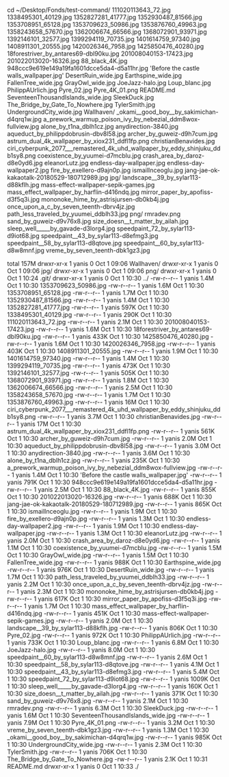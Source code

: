 cd ~/Desktop/Fonds/test-command/
 111020113643_72.jpg
 1338495301_40129.jpg
 1352827281_41777.jpg
 1352930487_81566.jpg
 1353708951_65128.jpg
 1353709623_50986.jpg
 1353876760_49963.jpg
 1358243658_57670.jpg
 1362006674_66566.jpg
 1368072901_93971.jpg
 1392146101_32577.jpg
 1399294119_70735.jpg
 1401614759_97340.jpg
 1408911301_20555.jpg
 1420026346_7958.jpg
 1425850476_40280.jpg
 18forestriver_by_antares69-dbl90ku.jpg
 201008040153-17423.jpg
 201022013020-16326.jpg
 88_black_4K.jpg
 948ccc9e619e149a19fa1601dcce5da4-d5a11hr.jpg
'Before the castle walls_wallpaper.jpg'
 DesertRuin_wide.jpg
 Earthspine_wide.jpg
 FallenTree_wide.jpg
 GrayOwl_wide.jpg
 JoeJazz-halo.jpg
 Loup_blanc.jpg
 PhilippAUrlich.jpg
 Pyre_02.jpg
 Pyre_4K_01.png
 README.md
 SeventeenThousandIslands_wide.jpg
 SleekDuck.jpg
 The_Bridge_by_Gate_To_Nowhere.jpg
 TylerSmith.jpg
 UndergroundCity_wide.jpg
 Wallhaven/
 _okami__good_boy__by_sakimichan-d4qrq1w.jpg
 a_prework_warmup_poison_ivy_by_nebezial_ddm8wox-fullview.jpg
 alone_by_t1na_dblh1cz.jpg
 anydirection-3840.jpg
 aqueduct_by_philippdobrusin-dbv8l58.jpg
 archer_by_guweiz-d9h7cum.jpg
 astrum_dual_4k_wallpaper_by_xiox231_ddfl1fp.png
 christianBenavides.jpg
 ciri_cyberpunk_2077___remastered_4k_uhd_wallpaper_by_eddy_shinjuku_ddb1sy8.png
 coexistence_by_yuumei-d7mcblu.jpg
 crash_area_by_daroz-d8e0yd6.jpg
 eleanorLutz.jpg
 endless-day-wallpaper.jpg
 endless-day-wallpaper2.jpg
 fire_by_exellero-d9ajn0p.jpg
 ismailInceoglu.jpg
 jang-jae-ok-kakaotalk-20180529-180712989.jpg
 jpg/
 landscape__39_by_sylar113-d88kflh.jpg
 mass-effect-wallpaper-sepik-games.jpg
 mass_effect_wallpaper_by_harflin-d416ndq.jpg
 mirror_paper_by_apofiss-d3f5q3i.jpg
 mononoke_hime_by_astrisjursen-db0kb4j.jpg
 once_upon_a_c_by_seven_teenth-dbrv4jz.jpg
 path_less_traveled_by_yuumei_ddblh33.jpg
 png/
 rmradev.png
 sand_by_guweiz-d9v76x8.jpg
 size_doesn__t_matter_by_ailah.jpg
 sleep_well_____by_gavade-d3lorg4.jpg
 speedpaint_72_by_sylar113-d9iot68.jpg
 speedpaint__43_by_sylar113-d8efmg3.jpg
 speedpaint__58_by_sylar113-d8qtove.jpg
 speedpaint__60_by_sylar113-d8w8mnf.jpg
 vreme_by_seven_teenth-dbk1gz3.jpg

total 157M
drwxr-xr-x 1 yanis     0 Oct  1 09:06  Wallhaven/
drwxr-xr-x 1 yanis     0 Oct  1 09:06  jpg/
drwxr-xr-x 1 yanis     0 Oct  1 09:06  png/
drwxr-xr-x 1 yanis     0 Oct  1 10:24  .git/
drwxr-xr-x 1 yanis     0 Oct  1 10:30  ../
-rw-r--r-- 1 yanis  1.4M Oct  1 10:30  1353709623_50986.jpg
-rw-r--r-- 1 yanis  1.6M Oct  1 10:30  1353708951_65128.jpg
-rw-r--r-- 1 yanis  1.7M Oct  1 10:30  1352930487_81566.jpg
-rw-r--r-- 1 yanis  1.4M Oct  1 10:30  1352827281_41777.jpg
-rw-r--r-- 1 yanis  597K Oct  1 10:30  1338495301_40129.jpg
-rw-r--r-- 1 yanis  290K Oct  1 10:30  111020113643_72.jpg
-rw-r--r-- 1 yanis  2.1M Oct  1 10:30  201008040153-17423.jpg
-rw-r--r-- 1 yanis  1.6M Oct  1 10:30  18forestriver_by_antares69-dbl90ku.jpg
-rw-r--r-- 1 yanis  433K Oct  1 10:30  1425850476_40280.jpg
-rw-r--r-- 1 yanis  1.6M Oct  1 10:30  1420026346_7958.jpg
-rw-r--r-- 1 yanis  403K Oct  1 10:30  1408911301_20555.jpg
-rw-r--r-- 1 yanis  1.9M Oct  1 10:30  1401614759_97340.jpg
-rw-r--r-- 1 yanis  1.4M Oct  1 10:30  1399294119_70735.jpg
-rw-r--r-- 1 yanis  473K Oct  1 10:30  1392146101_32577.jpg
-rw-r--r-- 1 yanis  505K Oct  1 10:30  1368072901_93971.jpg
-rw-r--r-- 1 yanis  1.8M Oct  1 10:30  1362006674_66566.jpg
-rw-r--r-- 1 yanis  2.5M Oct  1 10:30  1358243658_57670.jpg
-rw-r--r-- 1 yanis  1.7M Oct  1 10:30  1353876760_49963.jpg
-rw-r--r-- 1 yanis   16M Oct  1 10:30  ciri_cyberpunk_2077___remastered_4k_uhd_wallpaper_by_eddy_shinjuku_ddb1sy8.png
-rw-r--r-- 1 yanis  3.7M Oct  1 10:30  christianBenavides.jpg
-rw-r--r-- 1 yanis   17M Oct  1 10:30  astrum_dual_4k_wallpaper_by_xiox231_ddfl1fp.png
-rw-r--r-- 1 yanis  561K Oct  1 10:30  archer_by_guweiz-d9h7cum.jpg
-rw-r--r-- 1 yanis  2.0M Oct  1 10:30  aqueduct_by_philippdobrusin-dbv8l58.jpg
-rw-r--r-- 1 yanis  3.0M Oct  1 10:30  anydirection-3840.jpg
-rw-r--r-- 1 yanis  3.6M Oct  1 10:30  alone_by_t1na_dblh1cz.jpg
-rw-r--r-- 1 yanis  235K Oct  1 10:30  a_prework_warmup_poison_ivy_by_nebezial_ddm8wox-fullview.jpg
-rw-r--r-- 1 yanis  1.4M Oct  1 10:30 'Before the castle walls_wallpaper.jpg'
-rw-r--r-- 1 yanis  791K Oct  1 10:30  948ccc9e619e149a19fa1601dcce5da4-d5a11hr.jpg
-rw-r--r-- 1 yanis  2.5M Oct  1 10:30  88_black_4K.jpg
-rw-r--r-- 1 yanis  855K Oct  1 10:30  201022013020-16326.jpg
-rw-r--r-- 1 yanis  688K Oct  1 10:30  jang-jae-ok-kakaotalk-20180529-180712989.jpg
-rw-r--r-- 1 yanis  865K Oct  1 10:30  ismailInceoglu.jpg
-rw-r--r-- 1 yanis  1.9M Oct  1 10:30  fire_by_exellero-d9ajn0p.jpg
-rw-r--r-- 1 yanis  1.3M Oct  1 10:30  endless-day-wallpaper2.jpg
-rw-r--r-- 1 yanis  1.9M Oct  1 10:30  endless-day-wallpaper.jpg
-rw-r--r-- 1 yanis  1.3M Oct  1 10:30  eleanorLutz.jpg
-rw-r--r-- 1 yanis  2.0M Oct  1 10:30  crash_area_by_daroz-d8e0yd6.jpg
-rw-r--r-- 1 yanis  1.1M Oct  1 10:30  coexistence_by_yuumei-d7mcblu.jpg
-rw-r--r-- 1 yanis  1.5M Oct  1 10:30  GrayOwl_wide.jpg
-rw-r--r-- 1 yanis  1.5M Oct  1 10:30  FallenTree_wide.jpg
-rw-r--r-- 1 yanis  988K Oct  1 10:30  Earthspine_wide.jpg
-rw-r--r-- 1 yanis  976K Oct  1 10:30  DesertRuin_wide.jpg
-rw-r--r-- 1 yanis  1.7M Oct  1 10:30  path_less_traveled_by_yuumei_ddblh33.jpg
-rw-r--r-- 1 yanis  2.2M Oct  1 10:30  once_upon_a_c_by_seven_teenth-dbrv4jz.jpg
-rw-r--r-- 1 yanis  2.3M Oct  1 10:30  mononoke_hime_by_astrisjursen-db0kb4j.jpg
-rw-r--r-- 1 yanis  617K Oct  1 10:30  mirror_paper_by_apofiss-d3f5q3i.jpg
-rw-r--r-- 1 yanis  1.7M Oct  1 10:30  mass_effect_wallpaper_by_harflin-d416ndq.jpg
-rw-r--r-- 1 yanis  451K Oct  1 10:30  mass-effect-wallpaper-sepik-games.jpg
-rw-r--r-- 1 yanis  2.0M Oct  1 10:30  landscape__39_by_sylar113-d88kflh.jpg
-rw-r--r-- 1 yanis  806K Oct  1 10:30  Pyre_02.jpg
-rw-r--r-- 1 yanis  972K Oct  1 10:30  PhilippAUrlich.jpg
-rw-r--r-- 1 yanis  733K Oct  1 10:30  Loup_blanc.jpg
-rw-r--r-- 1 yanis  6.8M Oct  1 10:30  JoeJazz-halo.jpg
-rw-r--r-- 1 yanis  8.0M Oct  1 10:30  speedpaint__60_by_sylar113-d8w8mnf.jpg
-rw-r--r-- 1 yanis  2.6M Oct  1 10:30  speedpaint__58_by_sylar113-d8qtove.jpg
-rw-r--r-- 1 yanis  4.1M Oct  1 10:30  speedpaint__43_by_sylar113-d8efmg3.jpg
-rw-r--r-- 1 yanis  5.4M Oct  1 10:30  speedpaint_72_by_sylar113-d9iot68.jpg
-rw-r--r-- 1 yanis 1009K Oct  1 10:30  sleep_well_____by_gavade-d3lorg4.jpg
-rw-r--r-- 1 yanis  160K Oct  1 10:30  size_doesn__t_matter_by_ailah.jpg
-rw-r--r-- 1 yanis  371K Oct  1 10:30  sand_by_guweiz-d9v76x8.jpg
-rw-r--r-- 1 yanis  2.1M Oct  1 10:30  rmradev.png
-rw-r--r-- 1 yanis  6.3M Oct  1 10:30  SleekDuck.jpg
-rw-r--r-- 1 yanis  1.6M Oct  1 10:30  SeventeenThousandIslands_wide.jpg
-rw-r--r-- 1 yanis  7.9M Oct  1 10:30  Pyre_4K_01.png
-rw-r--r-- 1 yanis  3.2M Oct  1 10:30  vreme_by_seven_teenth-dbk1gz3.jpg
-rw-r--r-- 1 yanis  1.3M Oct  1 10:30  _okami__good_boy__by_sakimichan-d4qrq1w.jpg
-rw-r--r-- 1 yanis  985K Oct  1 10:30  UndergroundCity_wide.jpg
-rw-r--r-- 1 yanis  2.3M Oct  1 10:30  TylerSmith.jpg
-rw-r--r-- 1 yanis  706K Oct  1 10:30  The_Bridge_by_Gate_To_Nowhere.jpg
-rw-r--r-- 1 yanis  2.1K Oct  1 10:31  README.md
drwxr-xr-x 1 yanis     0 Oct  1 10:33  ./
